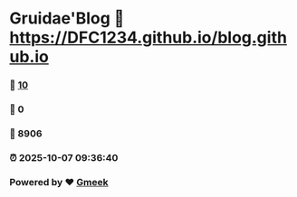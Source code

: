 # Gruidae'Blog :link: https://DFC1234.github.io/blog.github.io 
### :page_facing_up: [10](https://DFC1234.github.io/blog.github.io/tag.html) 
### :speech_balloon: 0 
### :hibiscus: 8906 
### :alarm_clock: 2025-10-07 09:36:40 
### Powered by :heart: [Gmeek](https://github.com/Meekdai/Gmeek)
